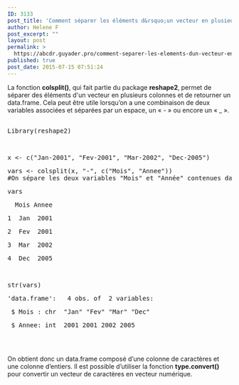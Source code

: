 ```yaml
---
ID: 3133
post_title: 'Comment séparer les éléments d&rsquo;un vecteur en plusieurs colonnes ? : colsplit'
author: Helene F
post_excerpt: ""
layout: post
permalink: >
  https://abcdr.guyader.pro/comment-separer-les-elements-dun-vecteur-en-plusieurs-colonnes-colsplit/
published: true
post_date: 2015-07-15 07:51:24
---
```

<p>La fonction <b>colsplit()</b>, qui fait partie du package <b>reshape2</b>,<b> </b>permet de séparer des éléments d'un vecteur en plusieurs colonnes et de retourner un data.frame. Cela peut être utile lorsqu’on a une combinaison de deux variables associées et séparées par un espace, un « - » ou encore un « _ ».</p><p> <pre lang='rsplus'><br />Library(reshape2)</p><p> </p><p>x &lt;- c("Jan-2001", "Fev-2001", "Mar-2002", "Dec-2005")</p><p>vars &lt;- colsplit(x, "-", c("Mois", "Annee"))<br />#On sépare les deux variables "Mois" et "Année" contenues dans x et séparées par un "-" </p><p>vars</p><p>  Mois Annee</p><p>1  Jan  2001</p><p>2  Fev  2001</p><p>3  Mar  2002</p><p>4  Dec  2005</p><p> </p><p>str(vars)</p><p>'data.frame':   4 obs. of  2 variables:</p><p> $ Mois : chr  "Jan" "Fev" "Mar" "Dec"</p><p> $ Annee: int  2001 2001 2002 2005</p><p></pre>   </p><p>On obtient donc un data.frame composé d’une colonne de caractères et une colonne d’entiers. Il est possible d’utiliser la fonction <b>type.convert()</b> pour convertir un vecteur de caractères en vecteur numérique.</p><p> </p><p> </p>